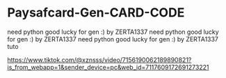 # Paysafcard-Gen-CARD-CODE
need python good lucky for gen :) by ZERTA1337 
need python good lucky for gen :) by ZERTA1337 need python good lucky for gen :) by ZERTA1337 tuto

https://www.tiktok.com/@xznsss/video/7156190062189890821?is_from_webapp=1&sender_device=pc&web_id=7117609172691273221
